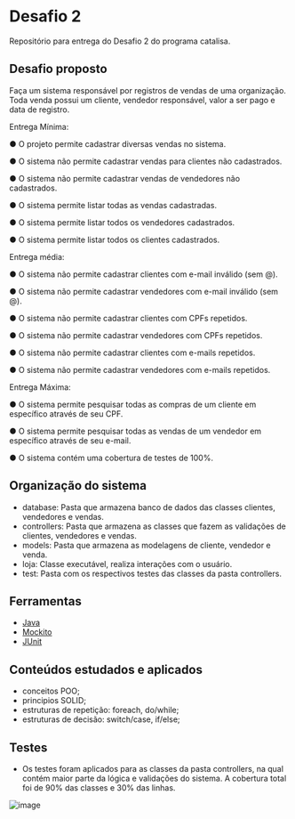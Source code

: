 # Desafio 2
Repositório para entrega do Desafio 2 do programa catalisa.

## Desafio proposto
Faça um sistema responsável por registros de vendas de uma organização. Toda
venda possui um cliente, vendedor responsável, valor a ser pago e data de registro.

Entrega Mínima:

● O projeto permite cadastrar diversas vendas no sistema.

● O sistema não permite cadastrar vendas para clientes não cadastrados.

● O sistema não permite cadastrar vendas de vendedores não cadastrados.

● O sistema permite listar todas as vendas cadastradas.

● O sistema permite listar todos os vendedores cadastrados.

● O sistema permite listar todos os clientes cadastrados.

Entrega média:

● O sistema não permite cadastrar clientes com e-mail inválido (sem @).

● O sistema não permite cadastrar vendedores com e-mail inválido (sem @).

● O sistema não permite cadastrar clientes com CPFs repetidos.

● O sistema não permite cadastrar vendedores com CPFs repetidos.

● O sistema não permite cadastrar clientes com e-mails repetidos.

● O sistema não permite cadastrar vendedores com e-mails repetidos.

Entrega Máxima:

● O sistema permite pesquisar todas as compras de um cliente em específico
através de seu CPF.

● O sistema permite pesquisar todas as vendas de um vendedor em específico
através de seu e-mail.

● O sistema contém uma cobertura de testes de 100%.

## Organização do sistema
- database: Pasta que armazena banco de dados das classes clientes, vendedores e vendas.
- controllers: Pasta que armazena as classes que fazem as validações de clientes, vendedores e vendas.
- models: Pasta que armazena as modelagens de cliente, vendedor e venda.
- loja: Classe executável, realiza interações com o usuário.
- test: Pasta com os respectivos testes das classes da pasta controllers.

## Ferramentas
- [Java](https://www.java.com/pt-BR/)
- [Mockito](https://site.mockito.org/)
- [JUnit](https://junit.org/junit5/)

## Conteúdos estudados e aplicados
- conceitos POO;
- principios SOLID;
- estruturas de repetição: foreach, do/while;
- estruturas de decisão: switch/case, if/else;

## Testes
- Os testes foram aplicados para as classes da pasta controllers, na qual contém maior parte da lógica e validações do sistema. A cobertura total foi de 90% das classes e 30% das linhas.
  
![image](https://github.com/NicolyZup/Desafio02/assets/133882322/6b6144d5-8edf-4c74-8269-abcce49a15f4)


